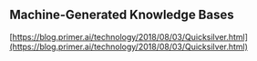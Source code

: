 ## Machine-Generated Knowledge Bases
  
  [https://blog.primer.ai/technology/2018/08/03/Quicksilver.html](https://blog.primer.ai/technology/2018/08/03/Quicksilver.html)